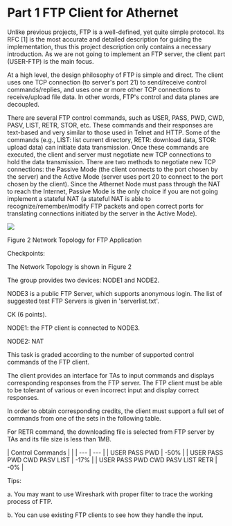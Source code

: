 # Part 1 FTP Client for Athernet

Unlike previous projects, FTP is a well-defined, yet quite simple protocol. Its RFC [1] is the most accurate and detailed description for guiding the implementation, thus this project description only contains a necessary introduction. As we are not going to implement an FTP server, the client part (USER-FTP) is the main focus.

At a high level, the design philosophy of FTP is simple and direct. The client uses one TCP connection (to server's port 21) to send/receive control commands/replies, and uses one or more other TCP connections to receive/upload file data. In other words, FTP's control and data planes are decoupled.

There are several FTP control commands, such as USER, PASS, PWD, CWD, PASV, LIST, RETR, STOR, etc. These commands and their responses are text-based and very similar to those used in Telnet and HTTP. Some of the commands (e.g., LIST: list current directory, RETR: download data, STOR: upload data) can initiate data transmission. Once these commands are executed, the client and server must negotiate new TCP connections to hold the data transmission. There are two methods to negotiate new TCP connections: the Passive Mode (the client connects to the port chosen by the server) and the Active Mode (server uses port 20 to connect to the port chosen by the client). Since the Athernet Node must pass through the NAT to reach the Internet, Passive Mode is the only choice if you are not going implement a stateful NAT (a stateful NAT is able to recognize/remember/modify FTP packets and open correct ports for translating connections initiated by the server in the Active Mode).

![](RackMultipart20220302-4-f4xz1s_html_30b88fb6f252c370.png)

Figure 2 Network Topology for FTP Application

Checkpoints:

The Network Topology is shown in Figure 2

The group provides two devices: NODE1 and NODE2.

NODE3 is a public FTP Server, which supports anonymous login. The list of suggested test FTP Servers is given in 'serverlist.txt'.

CK (6 points).

NODE1: the FTP client is connected to NODE3.

NODE2: NAT

This task is graded according to the number of supported control commands of the FTP client.

The client provides an interface for TAs to input commands and displays corresponding responses from the FTP server. The FTP client must be able to be tolerant of various or even incorrect input and display correct responses.

In order to obtain corresponding credits, the client must support a full set of commands from one of the sets in the following table.

For RETR command, the downloading file is selected from FTP server by TAs and its file size is less than 1MB.

| Control Commands |
 |
| --- | --- |
| USER PASS PWD | -50% |
| USER PASS PWD CWD PASV LIST | -17% |
| USER PASS PWD CWD PASV LIST RETR | -0% |

Tips:

a. You may want to use Wireshark with proper filter to trace the working process of FTP.

b. You can use existing FTP clients to see how they handle the input.
